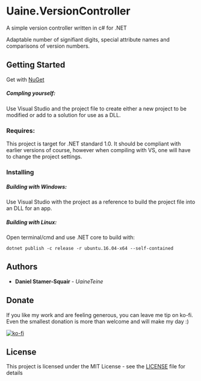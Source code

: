 # Uaine.VersionController

A simple version controller written in c# for .NET 

Adaptable number of signifiant digits, special attribute names and comparisons of version numbers.

## Getting Started

Get with [NuGet](https://www.nuget.org/packages/Uaine.VersionController/1.0.2)

##### Compling yourself: 

Use Visual Studio and the project file to create either a new project to be modified or add to a solution for use as a DLL.

### Requires:

This project is target for .NET standard 1.0. It should be compliant with earlier versions of course, however when compiling with VS, one will have to change the project settings.

### Installing

##### Building with Windows:

Use Visual Studio with the project as a reference to build the project file into an DLL for an app.

##### Building with Linux:

Open terminal/cmd and use .NET core to build with:

```
dotnet publish -c release -r ubuntu.16.04-x64 --self-contained
```

## Authors

* **Daniel Stamer-Squair** - *UaineTeine*

## Donate

If you like my work and are feeling generous, you can leave me tip on ko-fi. Even the smallest donation is more than welcome and will make my day :)

[![ko-fi](https://ko-fi.com/img/githubbutton_sm.svg)](https://ko-fi.com/C0C43PQ0I)

## License

This project is licensed under the MIT License - see the [LICENSE](LICENSE) file for details